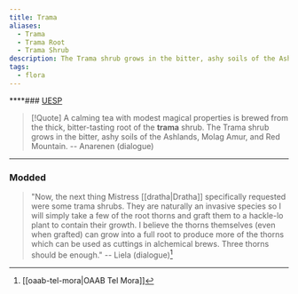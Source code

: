 ```yaml
---
title: Trama
aliases:
  - Trama
  - Trama Root
  - Trama Shrub
description: The Trama shrub grows in the bitter, ashy soils of the Ashlands, Molag Amur, and Red Mountain.
tags:
  - flora
---
```

****### [UESP](https://en.uesp.net/wiki/Morrowind:Trama_Root)

> [!Quote]
> A calming tea with modest magical properties is brewed from the thick, bitter-tasting root of the **trama** shrub. The Trama shrub grows in the bitter, ashy soils of the Ashlands, Molag Amur, and Red Mountain.
> -- Anarenen (dialogue)

***
### Modded

> "Now, the next thing Mistress [[dratha|Dratha]] specifically requested were some trama shrubs. They are naturally an invasive species so I will simply take a few of the root thorns and graft them to a hackle-lo plant to contain their growth. I believe the thorns themselves (even when grafted) can grow into a full root to produce more of the thorns which can be used as cuttings in alchemical brews. Three thorns should be enough."
> -- Liela (dialogue)[^1]


[^1]: [[oaab-tel-mora|OAAB Tel Mora]]